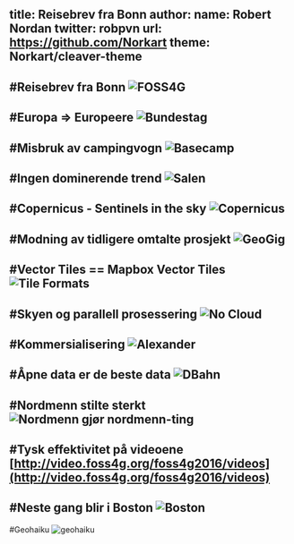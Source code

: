 title: Reisebrev fra Bonn
author:
  name: Robert Nordan
  twitter: robpvn
  url: https://github.com/Norkart
theme: Norkart/cleaver-theme
--
#Reisebrev fra Bonn
![FOSS4G](postcard-front.png)
--

#Europa => Europeere
![Bundestag](IMG_9466.JPG)
--

#Misbruk av campingvogn
![Basecamp](basecamp.jpg)
--

#Ingen dominerende trend 
![Salen](IMG_9523.JPG)
--

#Copernicus - Sentinels in the sky
![Copernicus](copernicus.png)
--

#Modning av tidligere omtalte prosjekt
![GeoGig](GeoGig_logo.png)
--

#Vector Tiles == Mapbox Vector Tiles
![Tile Formats](tileformats.png)
--

#Skyen og parallell prosessering
![No Cloud](nocloud.png)
--

#Kommersialisering
![Alexander](notonaboat1.jpg)
--

#Åpne data er de beste data
![DBahn](db_bahnhofsquartett.jpg)
--

#Nordmenn stilte sterkt
![Nordmenn gjør nordmenn-ting](onaboat1.jpg)
--

#Tysk effektivitet på videoene
[http://video.foss4g.org/foss4g2016/videos](http://video.foss4g.org/foss4g2016/videos)
--

#Neste gang blir i Boston
![Boston](foss4g2017.png)
--

#Geohaiku
![geohaiku](geohaiku.png)